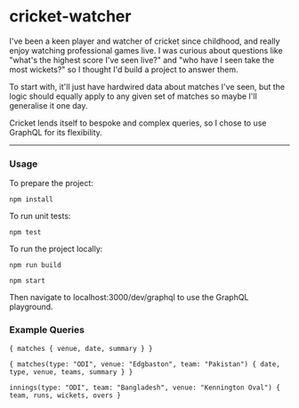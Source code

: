 # cricket-watcher

I've been a keen player and watcher of cricket since childhood, and really enjoy watching professional games live. I was curious about questions like "what's the highest score I've seen live?" and "who have I seen take the most wickets?" so I thought I'd build a project to answer them.

To start with, it'll just have hardwired data about matches I've seen, but the logic should equally apply to any given set of matches so maybe I'll generalise it one day.

Cricket lends itself to bespoke and complex queries, so I chose to use GraphQL for its flexibility.

---

### Usage ###

To prepare the project:

`
npm install
`

To run unit tests:

`
npm test
`

To run the project locally:

`
npm run build
`

`
npm start
`

Then navigate to localhost:3000/dev/graphql to use the GraphQL playground.

### Example Queries ###

`
{
	matches {
    venue,
    date,
    summary
  }
}
`

`
{
  matches(type: "ODI", venue: "Edgbaston", team: "Pakistan")
  {
    date,
    type,
    venue,
    teams,
    summary
  }
}
`

`
  innings(type: "ODI", team: "Bangladesh", venue: "Kennington Oval")
    {
      team,
      runs,
      wickets,
      overs
    }
`